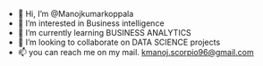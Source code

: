 - 👋 Hi, I’m @Manojkumarkoppala
- 👀 I’m interested in Business intelligence
- 🌱 I’m currently learning BUSINESS ANALYTICS
- 💞️ I’m looking to collaborate on DATA SCIENCE projects
- 📫 you can reach me on my mail. kmanoj.scorpio96@gmail.com

<!---
Manojkumarkoppala/Manojkumarkoppala is a ✨ special ✨ repository because its `README.md` (this file) appears on your GitHub profile.
You can click the Preview link to take a look at your changes.
--->
